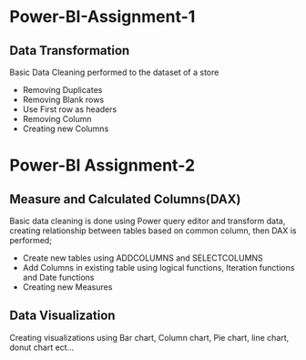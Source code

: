 # Power-BI-Assignment-1

 ## Data Transformation

 Basic Data Cleaning performed to the dataset of a store
 
  - Removing Duplicates
  - Removing Blank rows
  - Use First row as headers
  - Removing Column
  - Creating new Columns

# Power-BI Assignment-2

 ## Measure and Calculated Columns(DAX)

Basic data cleaning is done using Power query editor and transform data, creating relationship between tables based on common column,
then DAX is performed;

- Create new tables using ADDCOLUMNS and SELECTCOLUMNS
- Add Columns in existing table using logical functions, Iteration functions and Date functions
- Creating new Measures 

## Data Visualization

Creating visualizations using Bar chart, Column chart, Pie chart, line chart, donut chart ect...
